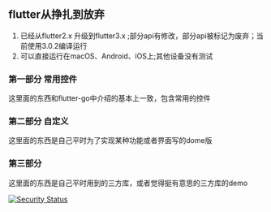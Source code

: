## flutter从挣扎到放弃

1. 已经从flutter2.x 升级到flutter3.x ;部分api有修改，部分api被标记为废弃；当前使用3.0.2编译运行
2. 可以直接运行在macOS、Android、iOS上;其他设备没有测试

### 第一部分 常用控件
这里面的东西和flutter-go中介绍的基本上一致，包含常用的控件

### 第二部分 自定义
这里面的东西是自己平时为了实现某种功能或者界面写的dome版

### 第三部分
这里面的东西是自己平时用到的三方库，或者觉得挺有意思的三方库的demo



[![Security Status](https://www.murphysec.com/platform3/v3/badge/1615239070574215168.svg?t=1)](https://www.murphysec.com/accept?code=09543e30addf30317b8659ee013ced97&type=1&from=2&t=2)